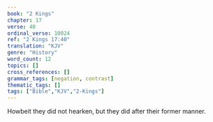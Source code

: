 ```yaml
---
book: "2 Kings"
chapter: 17
verse: 40
ordinal_verse: 10024
ref: "2 Kings 17:40"
translation: "KJV"
genre: "History"
word_count: 12
topics: []
cross_references: []
grammar_tags: [negation, contrast]
thematic_tags: []
tags: ["Bible","KJV","2-Kings"]
---
```

Howbeit they did not hearken, but they did after their former manner.
